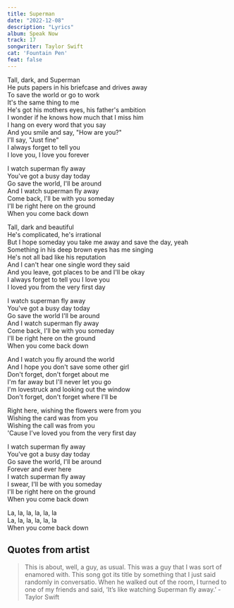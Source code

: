 ```yaml
---
title: Superman
date: "2022-12-08"
description: "Lyrics"
album: Speak Now
track: 17
songwriter: Taylor Swift
cat: 'Fountain Pen'
feat: false
---
```

<p className="verse-one">
Tall, dark, and Superman <br />
He puts papers in his briefcase and drives away <br />
To save the world or go to work <br />
It's the same thing to me <br />
He's got his mothers eyes, his father's ambition <br />
I wonder if he knows how much that I miss him <br />
I hang on every word that you say <br />
And you smile and say, "How are you?" <br />
I'll say, "Just fine" <br />
I always forget to tell you <br />
I love you, I love you forever <br />
</p>
<p className="chorus">
I watch superman fly away <br />
You've got a busy day today <br />
Go save the world, I'll be around <br />
And I watch superman fly away <br />
Come back, I'll be with you someday <br />
I'll be right here on the ground <br />
When you come back down <br />
</p>
<p className="verse-two">
Tall, dark and beautiful <br />
He's complicated, he's irrational <br />
But I hope someday you take me away and save the day, yeah <br />
Something in his deep brown eyes has me singing <br />
He's not all bad like his reputation <br />
And I can't hear one single word they said <br />
And you leave, got places to be and I'll be okay <br />
I always forget to tell you I love you <br />
I loved you from the very first day <br />
</p>
<p className="chorus">
I watch superman fly away <br />
You've got a busy day today <br />
Go save the world I'll be around <br />
And I watch superman fly away <br />
Come back, I'll be with you someday <br />
I'll be right here on the ground <br />
When you come back down <br />
</p>
<p className="bridge">
And I watch you fly around the world <br />
And I hope you don't save some other girl <br />
Don't forget, don't forget about me <br />
I'm far away but I'll never let you go <br />
I'm lovestruck and looking out the window <br />
Don't forget, don't forget where I'll be <br />
</p>
<p className="breakdown">
Right here, wishing the flowers were from you <br />
Wishing the card was from you <br />
Wishing the call was from you <br />
'Cause I've loved you from the very first day <br />
</p>
<p className="chorus">
I watch superman fly away <br />
You've got a busy day today <br />
Go save the world, I'll be around <br />
Forever and ever here <br />
I watch superman fly away <br />
I swear, I'll be with you someday <br />
I'll be right here on the ground <br />
When you come back down <br />
</p>
<p className="outro">
La, la, la, la, la, la <br />
La, la, la, la, la, la <br />
When you come back down <br />
</p>


## Quotes from artist
<blockquote>
This is about, well, a guy, as usual. This was a guy that I was sort of enamored with. This song got its title by something that I just said randomly in conversatio. When he walked out of the room, I turned to one of my friends and said, ‘It’s like watching Superman fly away.’ - Taylor Swift
</blockquote>